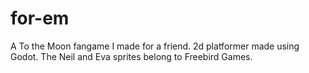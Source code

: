 # for-em
A To the Moon fangame I made for a friend. 2d platformer made using Godot. The Neil and Eva sprites belong to Freebird Games.
